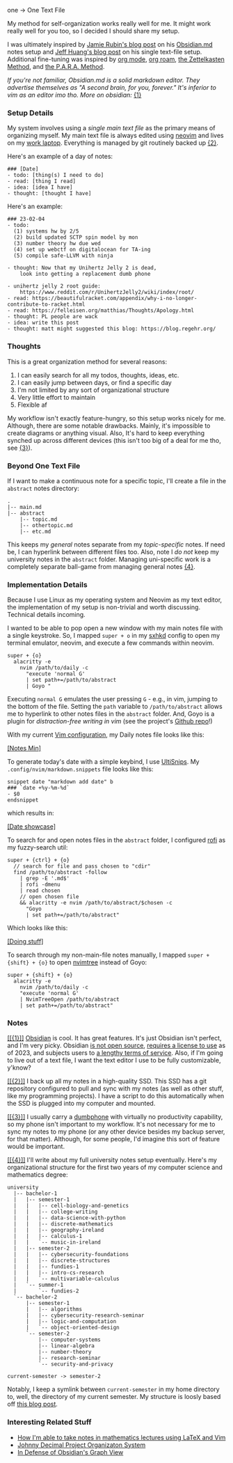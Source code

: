 one -> One Text File

My method for self-organization works really well for me. It might work really well for you too, so I decided I should share my setup.

I was ultimately inspired by [Jamie Rubin's blog post](https://jamierubin.net/2022/01/25/practically-paperless-with-obsidian-episode-15-daily-notes-as-an-index-to-my-life/) on his [Obsidian.md](https://obsidian.md/) notes setup and [Jeff Huang's blog post](https://web.archive.org/web/20220626044356/https://jeffhuang.com/productivity_text_file/) on his single text-file setup. Additional fine-tuning was inspired by [org mode](https://orgmode.org/), [org roam](https://www.orgroam.com/), [the Zettelkasten Method](https://zettelkasten.de/), and [the P.A.R.A. Method](https://fortelabs.com/blog/para/).

*If you're not familiar, Obsidian.md is a solid markdown editor. They advertise themselves as "A second brain, for you, forever." It's inferior to vim as an editor imo tho. More on obsidian:* [{1}](#one)

### Setup Details
My system involves using a *single main text file* as the primary means of organizing myself. My main text file is always edited using [neovim](https://neovim.io/) and lives on my [work laptop](/about#Setup). Everything is managed by git routinely backed up [{2}](#two).

Here's an example of a day of notes:
```
### [Date] 
- todo: [thing(s) I need to do]
- read: [thing I read] 
- idea: [idea I have]
- thought: [thought I have]
```
Here's an example: 
```
### 23-02-04
- todo: 
  (1) systems hw by 2/5
  (2) build updated SCTP spin model by mon
  (3) number theory hw due wed
  (4) set up webctf on digitalocean for TA-ing  
  (5) compile safe-LLVM with ninja

- thought: Now that my Unihertz Jelly 2 is dead,
    look into getting a replacement dumb phone

- unihertz jelly 2 root guide:
    https://www.reddit.com/r/UnihertzJelly2/wiki/index/root/ 
- read: https://beautifulracket.com/appendix/why-i-no-longer-contribute-to-racket.html 
- read: https://felleisen.org/matthias/Thoughts/Apology.html
- thought: PL people are wack
- idea: write this post
- thought: matt might suggested this blog: https://blog.regehr.org/
```
### Thoughts
This is a great organization method for several reasons:
  1. I can easily search for all my todos, thoughts, ideas, etc. 
  2. I can easily jump between days, or find a specific day
  3. I'm not limited by any sort of organizational structure
  4. Very little effort to maintain
  5. Flexible af

My workflow isn't exactly feature-hungry, so this setup works nicely for me. Although, there are some notable drawbacks. Mainly, it's impossible to create diagrams or anything visual. Also, It's hard to keep everything synched up across different devices (this isn't too big of a deal for me tho, see [{3}](#three)). 

### Beyond One Text File
If I want to make a continuous note for a specific topic, I'll create a file in the `abstract` notes directory:
```
.
|-- main.md
|-- abstract
    |-- topic.md
    |-- othertopic.md
    |-- etc.md
```
This keeps my *general* notes separate from my *topic-specific* notes. If need be, I can hyperlink between different files too. Also, note I *do not* keep my university notes in the `abstract` folder. Managing uni-specific work is a completely separate ball-game from managing general notes [{4}](#four). 

### Implementation Details
Because I use Linux as my operating system and Neovim as my text editor, the implementation of my setup is non-trivial and worth discussing. Technical details incoming. 

I wanted to be able to pop open a new window with my main notes file with a single keystroke. So, I mapped `super + o` in my [sxhkd](https://github.com/baskerville/sxhkd) config to open my terminal emulator, neovim, and execute a few commands within neovim. 
```
super + {o}
  alacritty -e 
    nvim /path/to/daily -c 
      "execute 'normal G' 
      | set path+=/path/to/abstract
      | Goyo "
```
Executing `normal G` emulates the user pressing `G` - e.g., in vim, jumping to the bottom of the file. Setting the `path` variable to `/path/to/abstract` allows me to hyperlink to other notes files in the `abstract` folder. And, Goyo is a plugin for *distraction-free writing in vim* (see the project's [Github repo](https://github.com/junegunn/goyo.vim)!)

With my current [Vim configuration](https://github.com/JakeGinesin/dotfiles), my Daily notes file looks like this: 

[[Notes Min]](/media/notes-min.png)

To generate today's date with a simple keybind, I use [UltiSnips](https://github.com/SirVer/ultisnips). My `.config/nvim/markdown.snippets` file looks like this:
```
snippet date "markdown add date" b
### `date +%y-%m-%d`
- $0
endsnippet
```
which results in:

[[Date showcase]](/media/date3.gif)

To search for and open notes files in the `abstract` folder, I configured [rofi](https://github.com/davatorium/rofi) as my fuzzy-search util: 
```
super + {ctrl} + {o}  
  // search for file and pass chosen to "cdir"
  find /path/to/abstract -follow 
    | grep -E '.md$' 
    | rofi -dmenu 
    | read chosen
    // open chosen file
    && alacritty -e nvim /path/to/abstract/$chosen -c 
      "Goyo 
      | set path+=/path/to/abstract"
```
Which looks like this:

[[Doing stuff]](/media/select3.gif)

To search through my non-main-file notes manually, I mapped `super + {shift} + {o}` to open [nvimtree](https://github.com/nvim-tree/nvim-tree.lua) instead of Goyo:
```
super + {shift} + {o}
  alacritty -e 
    nvim /path/to/daily -c 
    "execute 'normal G' 
    | NvimTreeOpen /path/to/abstract
    | set path+=/path/to/abstract"
```

### Notes
[[[{1}]]](one) [Obsidian](https://obsidian.md/) is cool. It has great features. It's just Obsidian isn't perfect, and I'm very picky. Obsidian [is not open source](https://web.archive.org/web/20230205063710/https://forum.obsidian.md/t/is-it-true-that-obsidian-is-already-open-source/46413/7), [requires a license to use](https://obsidian.md/terms) as of 2023, and subjects users to [a lengthy terms of service](https://obsidian.md/terms). Also, if I'm going to live out of a text file, I want the text editor I use to be fully customizable, y'know? 

[[[{2}]]](two) I back up all my notes in a high-quality SSD. This SSD has a git repository configured to pull and sync with my notes (as well as other stuff, like my programming projects). I have a script to do this automatically when the SSD is plugged into my computer and mounted. 

[[[{3}]]](three) I usually carry a [dumbphone](/blog/2023/phn) with virtually no productivity capability, so my phone isn't important to my workflow. It's not necessary for me to sync my notes to my phone (or any other device besides my backup server, for that matter). Although, for some people, I'd imagine this sort of feature would be important.

[[[{4}]]](four) I'll write about my full university notes setup eventually. Here's my organizational structure for the first two years of my computer science and mathematics degree: 
```
university
  |-- bachelor-1
  |   |-- semester-1
  |   |   |-- cell-biology-and-genetics
  |   |   |-- college-writing
  |   |   |-- data-science-with-python
  |   |   |-- discrete-mathematics
  |   |   |-- geography-ireland
  |   |   |-- calculus-1
  |   |   `-- music-in-ireland
  |   |-- semester-2
  |   |   |-- cybersecurity-foundations
  |   |   |-- discrete-structures
  |   |   |-- fundies-1
  |   |   |-- intro-cs-research
  |   |   `-- multivariable-calculus
  |   `-- summer-1
  |       `-- fundies-2
  `-- bachelor-2
      |-- semester-1
      |   |-- algorithms
      |   |-- cybersecurity-research-seminar
      |   |-- logic-and-computation
      |   `-- object-oriented-design
      `-- semester-2
          |-- computer-systems
          |-- linear-algebra
          |-- number-theory
          |-- research-seminar
          `-- security-and-privacy

current-semester -> semester-2
```
Notably, I keep a symlink between `current-semester` in my home directory to, well, the directory of my current semester. My structure is loosly based off [this blog post](https://castel.dev/post/research-workflow/).

### Interesting Related Stuff
- [How I'm able to take notes in mathematics lectures using LaTeX and Vim](https://castel.dev/post/lecture-notes-1/)
- [Johnny Decimal Project Organizaton System](https://johnnydecimal.com/) 
- [In Defense of Obsidian's Graph View](https://www.eleanorkonik.com/its-not-just-a-pretty-gimmick-in-defense-of-obsidians-graph-view/)
